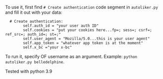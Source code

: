 
To use it, first find `# Create authentication` code segment in `autoliker.py` and fill it out with your data:
```
  # Create authentication:
        self.auth_id = "your user auth ID"
        self.cookies = "put your cookies here...fp=; sess=; csrf=; ref_src=; auth_id=; st=;"
        self.user_agent = "Mozilla/5.0...this is your user agent"
        self.app_token = "whatever app token is at the moment"
        self.x_bc ="your x-bc"
```

To run it, specify OF username as an argument. 
Example: `python autoliker.py belledelphine`.

Tested with python 3.9